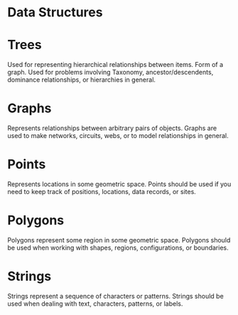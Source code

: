 # Data Structures

# Trees

Used for representing hierarchical relationships between items. Form of a graph.
Used for problems involving Taxonomy, ancestor/descendents, dominance relationships, or
hierarchies in general.

# Graphs

Represents relationships between arbitrary pairs of objects. Graphs are used to make
networks, circuits, webs, or to model relationships in general.

# Points

Represents locations in some geometric space. Points should be used if you need to keep track of
positions, locations, data records, or sites.

# Polygons

Polygons represent some region in some geometric space. Polygons should be used
when working with shapes, regions, configurations, or boundaries.

# Strings

Strings represent a sequence of characters or patterns. Strings should be used when
dealing with text, characters, patterns, or labels.

 
